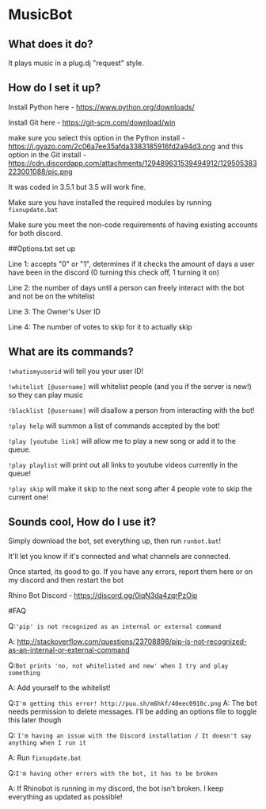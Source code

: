 # MusicBot

## What does it do?

It plays music in a plug.dj "request" style.

## How do I set it up?

Install Python here - https://www.python.org/downloads/

Install Git here - https://git-scm.com/download/win

make sure you select this option in the Python install - https://i.gyazo.com/2c06a7ee35afda3383185916fd2a94d3.png
and this option in the Git install - https://cdn.discordapp.com/attachments/129489631539494912/129505383223001088/pic.png

It was coded in 3.5.1 but 3.5 will work fine.


Make sure you have installed the required modules by running `fixnupdate.bat`

Make sure you meet the non-code requirements of having existing accounts for
both discord.

##Options.txt set up
  
Line 1: accepts "0" or "1", determines if it checks the amount of days a user have been in the discord (0 turning this check off, 1 turning it on) 

Line 2: the number of days until a person can freely interact with the bot and not be on the whitelist

Line 3: The Owner's User ID

Line 4: The number of votes to skip for it to actually skip


## What are its commands?

`!whatismyuserid` will tell you your user ID!

`!whitelist [@username]` will whitelist people (and you if the server is new!) so they can play music

`!blacklist [@username]` will disallow a person from interacting with the bot!

`!play help` will summon a list of commands accepted by the bot!

`!play [youtube link]` will allow me to play a new song or add it to the queue.

`!play playlist` will print out all links to youtube videos currently in the queue!

`!play skip` will make it skip to the next song after 4 people vote to skip the current one!

## Sounds cool, How do I use it?
Simply download the bot, set everything up, then run `runbot.bat`!

It'll let you know if it's connected and what channels are connected.

Once started, its good to go. If you have any errors, report them here or on my discord and then restart the bot

Rhino Bot Discord - https://discord.gg/0iqN3da4zqrPzOjp

#FAQ

Q:`'pip' is not recognized as an internal or external command`

A: http://stackoverflow.com/questions/23708898/pip-is-not-recognized-as-an-internal-or-external-command

Q:`Bot prints 'no, not whitelisted and new' when I try and play something`

A: Add yourself to the whitelist!

Q:`I'm getting this error! http://puu.sh/m6hkf/40eec0910c.png`
A: The bot needs permission to delete messages. I'll be adding an options file to toggle this later though

Q: `I'm having an issue with the Discord installation / It doesn't say anything when I run it`

A: Run `fixnupdate.bat`

Q:`I'm having other errors with the bot, it has to be broken`

A: If Rhinobot is running in my discord, the bot isn't broken. I keep everything as updated as possible! 

